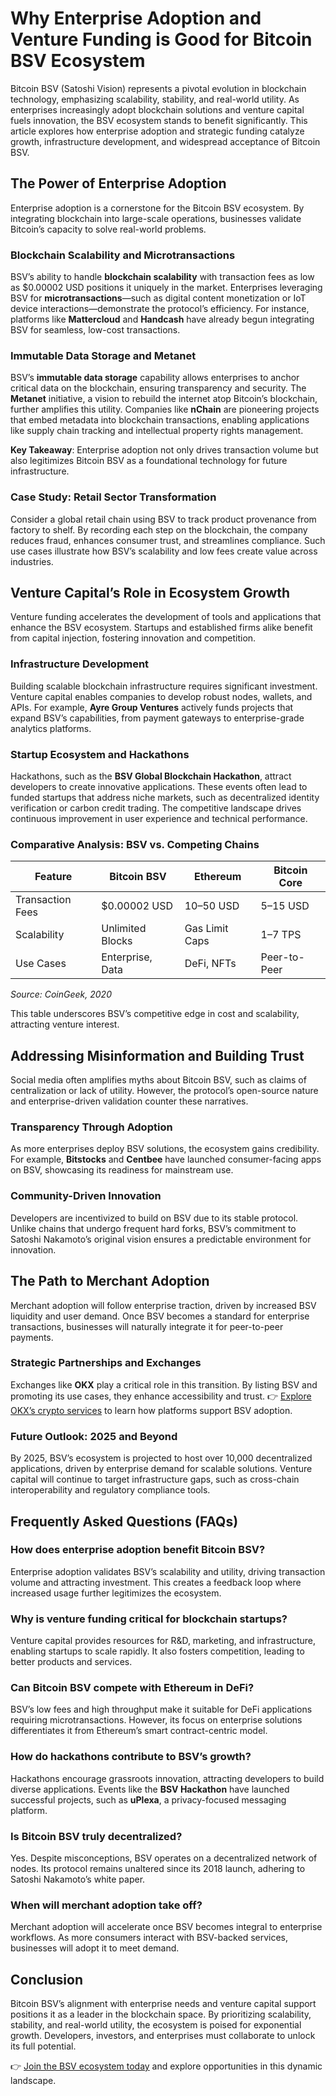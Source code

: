 # Why Enterprise Adoption and Venture Funding is Good for Bitcoin BSV Ecosystem  

Bitcoin BSV (Satoshi Vision) represents a pivotal evolution in blockchain technology, emphasizing scalability, stability, and real-world utility. As enterprises increasingly adopt blockchain solutions and venture capital fuels innovation, the BSV ecosystem stands to benefit significantly. This article explores how enterprise adoption and strategic funding catalyze growth, infrastructure development, and widespread acceptance of Bitcoin BSV.  

## The Power of Enterprise Adoption  

Enterprise adoption is a cornerstone for the Bitcoin BSV ecosystem. By integrating blockchain into large-scale operations, businesses validate Bitcoin’s capacity to solve real-world problems.  

### Blockchain Scalability and Microtransactions  
BSV’s ability to handle **blockchain scalability** with transaction fees as low as $0.00002 USD positions it uniquely in the market. Enterprises leveraging BSV for **microtransactions**—such as digital content monetization or IoT device interactions—demonstrate the protocol’s efficiency. For instance, platforms like **Mattercloud** and **Handcash** have already begun integrating BSV for seamless, low-cost transactions.  

### Immutable Data Storage and Metanet  
BSV’s **immutable data storage** capability allows enterprises to anchor critical data on the blockchain, ensuring transparency and security. The **Metanet** initiative, a vision to rebuild the internet atop Bitcoin’s blockchain, further amplifies this utility. Companies like **nChain** are pioneering projects that embed metadata into blockchain transactions, enabling applications like supply chain tracking and intellectual property rights management.  

**Key Takeaway**: Enterprise adoption not only drives transaction volume but also legitimizes Bitcoin BSV as a foundational technology for future infrastructure.  

### Case Study: Retail Sector Transformation  
Consider a global retail chain using BSV to track product provenance from factory to shelf. By recording each step on the blockchain, the company reduces fraud, enhances consumer trust, and streamlines compliance. Such use cases illustrate how BSV’s scalability and low fees create value across industries.  

## Venture Capital’s Role in Ecosystem Growth  

Venture funding accelerates the development of tools and applications that enhance the BSV ecosystem. Startups and established firms alike benefit from capital injection, fostering innovation and competition.  

### Infrastructure Development  
Building scalable blockchain infrastructure requires significant investment. Venture capital enables companies to develop robust nodes, wallets, and APIs. For example, **Ayre Group Ventures** actively funds projects that expand BSV’s capabilities, from payment gateways to enterprise-grade analytics platforms.  

### Startup Ecosystem and Hackathons  
Hackathons, such as the **BSV Global Blockchain Hackathon**, attract developers to create innovative applications. These events often lead to funded startups that address niche markets, such as decentralized identity verification or carbon credit trading. The competitive landscape drives continuous improvement in user experience and technical performance.  

### Comparative Analysis: BSV vs. Competing Chains  
| Feature                | Bitcoin BSV       | Ethereum          | Bitcoin Core      |  
|------------------------|-------------------|-------------------|-------------------|  
| Transaction Fees       | $0.00002 USD      | $10–$50 USD       | $5–$15 USD        |  
| Scalability            | Unlimited Blocks  | Gas Limit Caps    | 1–7 TPS           |  
| Use Cases              | Enterprise, Data  | DeFi, NFTs        | Peer-to-Peer      |  

*Source: CoinGeek, 2020*  

This table underscores BSV’s competitive edge in cost and scalability, attracting venture interest.  

## Addressing Misinformation and Building Trust  

Social media often amplifies myths about Bitcoin BSV, such as claims of centralization or lack of utility. However, the protocol’s open-source nature and enterprise-driven validation counter these narratives.  

### Transparency Through Adoption  
As more enterprises deploy BSV solutions, the ecosystem gains credibility. For example, **Bitstocks** and **Centbee** have launched consumer-facing apps on BSV, showcasing its readiness for mainstream use.  

### Community-Driven Innovation  
Developers are incentivized to build on BSV due to its stable protocol. Unlike chains that undergo frequent hard forks, BSV’s commitment to Satoshi Nakamoto’s original vision ensures a predictable environment for innovation.  

## The Path to Merchant Adoption  

Merchant adoption will follow enterprise traction, driven by increased BSV liquidity and user demand. Once BSV becomes a standard for enterprise transactions, businesses will naturally integrate it for peer-to-peer payments.  

### Strategic Partnerships and Exchanges  
Exchanges like **OKX** play a critical role in this transition. By listing BSV and promoting its use cases, they enhance accessibility and trust. 👉 [Explore OKX’s crypto services](https://bit.ly/okx-bonus) to learn how platforms support BSV adoption.  

### Future Outlook: 2025 and Beyond  
By 2025, BSV’s ecosystem is projected to host over 10,000 decentralized applications, driven by enterprise demand for scalable solutions. Venture capital will continue to target infrastructure gaps, such as cross-chain interoperability and regulatory compliance tools.  

## Frequently Asked Questions (FAQs)  

### How does enterprise adoption benefit Bitcoin BSV?  
Enterprise adoption validates BSV’s scalability and utility, driving transaction volume and attracting investment. This creates a feedback loop where increased usage further legitimizes the ecosystem.  

### Why is venture funding critical for blockchain startups?  
Venture capital provides resources for R&D, marketing, and infrastructure, enabling startups to scale rapidly. It also fosters competition, leading to better products and services.  

### Can Bitcoin BSV compete with Ethereum in DeFi?  
BSV’s low fees and high throughput make it suitable for DeFi applications requiring microtransactions. However, its focus on enterprise solutions differentiates it from Ethereum’s smart contract-centric model.  

### How do hackathons contribute to BSV’s growth?  
Hackathons encourage grassroots innovation, attracting developers to build diverse applications. Events like the **BSV Hackathon** have launched successful projects, such as **uPlexa**, a privacy-focused messaging platform.  

### Is Bitcoin BSV truly decentralized?  
Yes. Despite misconceptions, BSV operates on a decentralized network of nodes. Its protocol remains unaltered since its 2018 launch, adhering to Satoshi Nakamoto’s white paper.  

### When will merchant adoption take off?  
Merchant adoption will accelerate once BSV becomes integral to enterprise workflows. As more consumers interact with BSV-backed services, businesses will adopt it to meet demand.  

## Conclusion  

Bitcoin BSV’s alignment with enterprise needs and venture capital support positions it as a leader in the blockchain space. By prioritizing scalability, stability, and real-world utility, the ecosystem is poised for exponential growth. Developers, investors, and enterprises must collaborate to unlock its full potential.  

👉 [Join the BSV ecosystem today](https://bit.ly/okx-bonus) and explore opportunities in this dynamic landscape.